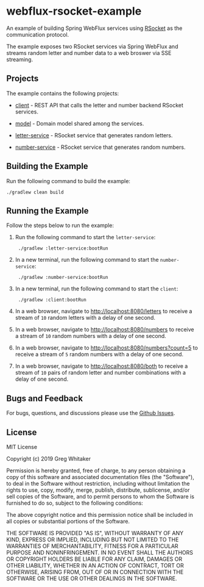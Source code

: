 # webflux-rsocket-example
An example of building Spring WebFlux services using [RSocket](http://www.rsocket.io) as the communication protocol.

The example exposes two RSocket services via Spring WebFlux and streams random letter and number data to a web broswer via SSE streaming.

## Projects
The example contains the following projects:

* [client](/client) - REST API that calls the letter and number backend RSocket services.

* [model](/model) - Domain model shared among the services.

* [letter-service](/letter-service) - RSocket service that generates random letters.

* [number-service](/number-service) - RSocket service that generates random numbers.

## Building the Example
Run the following command to build the example:

    ./gradlew clean build
    
## Running the Example
Follow the steps below to run the example:

1. Run the following command to start the `letter-service`:

        ./gradlew :letter-service:bootRun

2. In a new terminal, run the following command to start the `number-service`:

        ./gradlew :number-service:bootRun
        
3. In a new terminal, run the following command to start the `client`:

        ./gradlew :client:bootRun
        
4. In a web browser, navigate to [http://localhost:8080/letters](http://localhost:8080/letters) to receive a stream of `10` random letters with a delay of one second.

5. In a web browser, navigate to [http://localhost:8080/numbers](http://localhost:8080/numbers) to receive a stream of `10` random numbers with a delay of one second.

6. In a web browser, navigate to [http://localhost:8080/numbers?count=5](http://localhost:8080/numbers?count=5) to receive a stream of `5` random numbers with a delay of one second.

7. In a web browser, navigate to [http://localhost:8080/both](http://localhost:8080/both) to receive a stream of `10` pairs of random letter and number combinations with a delay of one second.

## Bugs and Feedback
For bugs, questions, and discussions please use the [Github Issues](https://github.com/gregwhitaker/webflux-rsocket-example/issues).

## License
MIT License

Copyright (c) 2019 Greg Whitaker

Permission is hereby granted, free of charge, to any person obtaining a copy
of this software and associated documentation files (the "Software"), to deal
in the Software without restriction, including without limitation the rights
to use, copy, modify, merge, publish, distribute, sublicense, and/or sell
copies of the Software, and to permit persons to whom the Software is
furnished to do so, subject to the following conditions:

The above copyright notice and this permission notice shall be included in all
copies or substantial portions of the Software.

THE SOFTWARE IS PROVIDED "AS IS", WITHOUT WARRANTY OF ANY KIND, EXPRESS OR
IMPLIED, INCLUDING BUT NOT LIMITED TO THE WARRANTIES OF MERCHANTABILITY,
FITNESS FOR A PARTICULAR PURPOSE AND NONINFRINGEMENT. IN NO EVENT SHALL THE
AUTHORS OR COPYRIGHT HOLDERS BE LIABLE FOR ANY CLAIM, DAMAGES OR OTHER
LIABILITY, WHETHER IN AN ACTION OF CONTRACT, TORT OR OTHERWISE, ARISING FROM,
OUT OF OR IN CONNECTION WITH THE SOFTWARE OR THE USE OR OTHER DEALINGS IN THE
SOFTWARE.